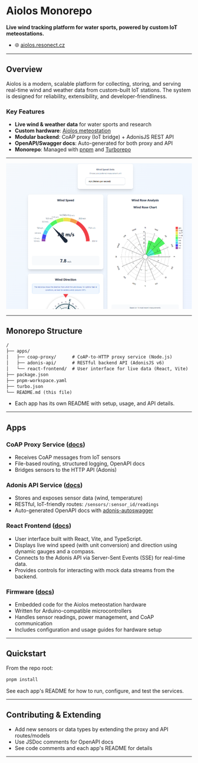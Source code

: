 # Aiolos Monorepo

**Live wind tracking platform for water sports, powered by custom IoT meteostations.**

- 🌐 [aiolos.resonect.cz](https://aiolos.resonect.cz/)

---

## Overview

Aiolos is a modern, scalable platform for collecting, storing, and serving real-time wind and weather data from custom-built IoT stations. The system is designed for reliability, extensibility, and developer-friendliness.

### Key Features
- **Live wind & weather data** for water sports and research
- **Custom hardware**: [Aiolos meteostation](https://github.com/Resonect-Technology/Aiolos-HW)
- **Modular backend**: CoAP proxy (IoT bridge) + AdonisJS REST API
- **OpenAPI/Swagger docs**: Auto-generated for both proxy and API
- **Monorepo**: Managed with [pnpm](https://pnpm.io/) and [Turborepo](https://turbo.build/)

---

![Aiolos Dashboard Screenshot](docs/screenshot-dashboard.png)

---

## Monorepo Structure

```
/
├── apps/
│   ├── coap-proxy/      # CoAP-to-HTTP proxy service (Node.js)
│   ├── adonis-api/      # RESTful backend API (AdonisJS v6)
│   └── react-frontend/  # User interface for live data (React, Vite)
├── package.json
├── pnpm-workspace.yaml
├── turbo.json
└── README.md (this file)
```

- Each app has its own README with setup, usage, and API details.

---

## Apps

### CoAP Proxy Service ([docs](apps/coap-proxy/README.md))
- Receives CoAP messages from IoT sensors
- File-based routing, structured logging, OpenAPI docs
- Bridges sensors to the HTTP API (Adonis)

### Adonis API Service ([docs](apps/adonis-api/README.md))
- Stores and exposes sensor data (wind, temperature)
- RESTful, IoT-friendly routes: `/sensors/:sensor_id/readings`
- Auto-generated OpenAPI docs with [adonis-autoswagger](https://github.com/ad-on-is/adonis-autoswagger)

### React Frontend ([docs](apps/react-frontend/README.md))
- User interface built with React, Vite, and TypeScript.
- Displays live wind speed (with unit conversion) and direction using dynamic gauges and a compass.
- Connects to the Adonis API via Server-Sent Events (SSE) for real-time data.
- Provides controls for interacting with mock data streams from the backend.

### Firmware ([docs](firmware/README.md))
- Embedded code for the Aiolos meteostation hardware
- Written for Arduino-compatible microcontrollers
- Handles sensor readings, power management, and CoAP communication
- Includes configuration and usage guides for hardware setup

---

## Quickstart

From the repo root:
```sh
pnpm install
```

See each app's README for how to run, configure, and test the services.

---

## Contributing & Extending
- Add new sensors or data types by extending the proxy and API routes/models
- Use JSDoc comments for OpenAPI docs
- See code comments and each app's README for details

---